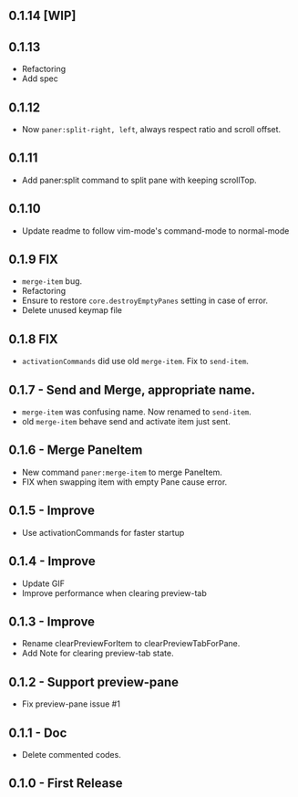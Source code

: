 ## 0.1.14 [WIP]

## 0.1.13
- Refactoring
- Add spec

## 0.1.12
- Now `paner:split-right, left`, always respect ratio and scroll offset.

## 0.1.11
- Add paner:split command to split pane with keeping scrollTop.

## 0.1.10
- Update readme to follow vim-mode's command-mode to normal-mode

## 0.1.9 FIX
- `merge-item` bug.
- Refactoring
- Ensure to restore `core.destroyEmptyPanes` setting in case of error.
- Delete unused keymap file

## 0.1.8 FIX
- `activationCommands` did use old `merge-item`. Fix to `send-item`.

## 0.1.7 - Send and Merge, appropriate name.
- `merge-item` was confusing name. Now renamed to `send-item`.
- old `merge-item` behave send and activate item just sent.

## 0.1.6 - Merge PaneItem
- New command `paner:merge-item` to merge PaneItem.
- FIX when swapping item with empty Pane cause error.

## 0.1.5 - Improve
- Use activationCommands for faster startup

## 0.1.4 - Improve
* Update GIF
* Improve performance when clearing preview-tab

## 0.1.3 - Improve
* Rename clearPreviewForItem to clearPreviewTabForPane.
* Add Note for clearing preview-tab state.

## 0.1.2 - Support preview-pane
* Fix preview-pane issue #1

## 0.1.1 - Doc
* Delete commented codes.

## 0.1.0 - First Release
